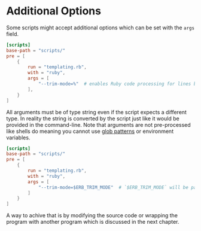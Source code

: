 # Additional Options

Some scripts might accept additional options which can be set with the `args`
field.

```toml
[scripts]
base-path = "scripts/"
pre = [
    {
        run = "templating.rb",
        with = "ruby",
        args = [
            "--trim-mode=%"  # enables Ruby code processing for lines beginning with `%`
        ],
    }
]
```

All arguments must be of type string even if the script expects a different type.
In reality the string is converted by the script just like it would be provided in
the command-line. Note that arguments are not pre-processed like shells do meaning
you cannot use [glob patterns](https://en.wikipedia.org/wiki/Glob_(programming)) or
environment variables.

```toml
[scripts]
base-path = "scripts/"
pre = [
    {
        run = "templating.rb",
        with = "ruby",
        args = [
            "--trim-mode=$ERB_TRIM_MODE"  # `$ERB_TRIM_MODE` will be passed to the program as is
        ]
    }
]
```

A way to achive that is by modifying the source code or wrapping the program with
another program which is discussed in the next chapter.

